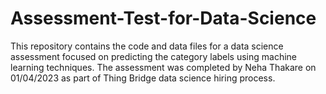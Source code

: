 # Assessment-Test-for-Data-Science
This repository contains the code and data files for a data science assessment focused on predicting the category labels using machine learning techniques. The assessment was completed by Neha Thakare on 01/04/2023 as part of Thing Bridge data science hiring process.
